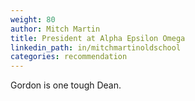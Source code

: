 ```yaml
---
weight: 80
author: Mitch Martin
title: President at Alpha Epsilon Omega
linkedin_path: in/mitchmartinoldschool
categories: recommendation
---
```


Gordon is one tough Dean.
